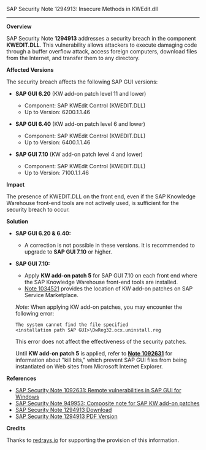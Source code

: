 SAP Security Note 1294913: Insecure Methods in KWEdit.dll

---

**Overview**

SAP Security Note **1294913** addresses a security breach in the component **KWEDIT.DLL**. This vulnerability allows attackers to execute damaging code through a buffer overflow attack, access foreign computers, download files from the Internet, and transfer them to any directory.

**Affected Versions**

The security breach affects the following SAP GUI versions:

- **SAP GUI 6.20** (KW add-on patch level 11 and lower)
  - Component: SAP KWEdit Control (KWEDIT.DLL)
  - Up to Version: 6200.1.1.46

- **SAP GUI 6.40** (KW add-on patch level 6 and lower)
  - Component: SAP KWEdit Control (KWEDIT.DLL)
  - Up to Version: 6400.1.1.46

- **SAP GUI 7.10** (KW add-on patch level 4 and lower)
  - Component: SAP KWEdit Control (KWEDIT.DLL)
  - Up to Version: 7100.1.1.46

**Impact**

The presence of KWEDIT.DLL on the front end, even if the SAP Knowledge Warehouse front-end tools are not actively used, is sufficient for the security breach to occur.

**Solution**

- **SAP GUI 6.20 & 6.40:**
  - A correction is not possible in these versions. It is recommended to upgrade to **SAP GUI 7.10** or higher.

- **SAP GUI 7.10:**
  - Apply **KW add-on patch 5** for SAP GUI 7.10 on each front end where the SAP Knowledge Warehouse front-end tools are installed.
  - [Note 1034521](https://me.sap.com/notes/1034521) provides the location of KW add-on patches on SAP Service Marketplace.
  
  *Note:* When applying KW add-on patches, you may encounter the following error:

  ```
  The system cannot find the file specified
  <installation path SAP GUI>\DwReg32.ocx.uninstall.reg
  ```

  This error does not affect the effectiveness of the security patches.

  Until **KW add-on patch 5** is applied, refer to **[Note 1092631](https://me.sap.com/notes/1092631)** for information about "kill bits," which prevent SAP GUI files from being instantiated on Web sites from Microsoft Internet Explorer.

**References**

- [SAP Security Note 1092631: Remote vulnerabilities in SAP GUI for Windows](https://me.sap.com/notes/1092631)
- [SAP Security Note 949953: Composite note for SAP KW add-on patches](https://me.sap.com/notes/949953)
- [SAP Security Note 1294913 Download](https://notesdownloads.sap.com/note/0040000016709352017)
- [SAP Security Note 1294913 PDF Version](https://me.sap.com/sap/support/sfm/notes/print/0001294913?language=en-US&token=860A8ADD3A0F614679A3DFD3F6D42077)

**Credits**

Thanks to [redrays.io](https://redrays.io) for supporting the provision of this information.